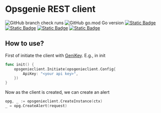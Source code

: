 Opsgenie REST client
===========

![GitHub branch check runs](https://img.shields.io/github/check-runs/ylem-co/opsgenie-client/main?color=green)
![GitHub go.mod Go version](https://img.shields.io/github/go-mod/go-version/ylem-co/opsgenie-client?color=black)
<a href="https://github.com/ylem-co/opsgenie-client?tab=Apache-2.0-1-ov-file">![Static Badge](https://img.shields.io/badge/license-Apache%202.0-black)</a>
<a href="https://ylem.co" target="_blank">![Static Badge](https://img.shields.io/badge/website-ylem.co-black)</a>
<a href="https://docs.datamin.io" target="_blank">![Static Badge](https://img.shields.io/badge/documentation-docs.datamin.io-black)</a>
<a href="https://join.slack.com/t/datamincommunity/shared_invite/zt-2nawzl6h0-qqJ0j7Vx_AEHfnB45xJg2Q" target="_blank">![Static Badge](https://img.shields.io/badge/community-join%20Slack-black)</a>

How to use?
------

First of initiate the client with [GeniKey](https://support.atlassian.com/opsgenie/docs/create-a-default-api-integration/). E.g., in init

```go
func init() {
	opsgenieclient.Initiate(opsgenieclient.Config{
		ApiKey: "<your api key>",
	})
}
```

Now as the client is created, we can create an alert

```go
opg, _ := opsgenieclient.CreateInstance(ctx)
_ = opg.CreateAlert(request)
```
